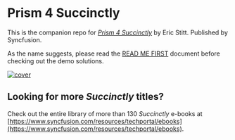 # Prism 4 Succinctly
This is the companion repo for [*Prism 4 Succinctly*](https://www.syncfusion.com/resources/techportal/details/ebooks/prism) by Eric Stitt. Published by Syncfusion.

As the name suggests, please read the [READ ME FIRST](https://github.com/SyncfusionSuccinctlyE-Books/Prism-4-Succinctly/blob/master/READ%20ME%20FIRST.pdf) document before checking out the demo solutions. 

[![cover](https://github.com/SyncfusionSuccinctlyE-Books/Prism-4-Succinctly/blob/master/cover.png)](https://www.syncfusion.com/resources/techportal/details/ebooks/prism)

## Looking for more _Succinctly_ titles?

Check out the entire library of more than 130 _Succinctly_ e-books at [https://www.syncfusion.com/resources/techportal/ebooks](https://www.syncfusion.com/resources/techportal/ebooks).